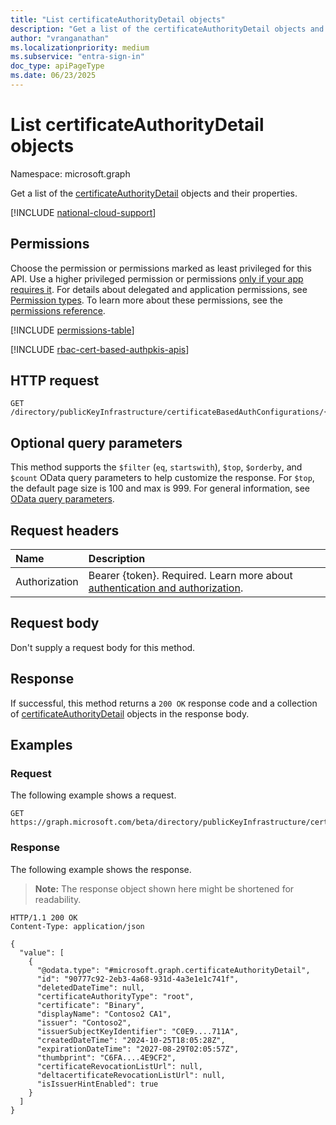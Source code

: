 ```yaml
---
title: "List certificateAuthorityDetail objects"
description: "Get a list of the certificateAuthorityDetail objects and their properties."
author: "vranganathan"
ms.localizationpriority: medium
ms.subservice: "entra-sign-in"
doc_type: apiPageType
ms.date: 06/23/2025
---
```


# List certificateAuthorityDetail objects

Namespace: microsoft.graph

Get a list of the [certificateAuthorityDetail](../resources/certificateauthoritydetail.md) objects and their properties.

[!INCLUDE [national-cloud-support](../../includes/all-clouds.md)]

## Permissions

Choose the permission or permissions marked as least privileged for this API. Use a higher privileged permission or permissions [only if your app requires it](/graph/permissions-overview#best-practices-for-using-microsoft-graph-permissions). For details about delegated and application permissions, see [Permission types](/graph/permissions-overview#permission-types). To learn more about these permissions, see the [permissions reference](/graph/permissions-reference).

<!-- { "blockType": "permissions", "name": "certificatebasedauthpki_list_certificateauthorities" } -->
[!INCLUDE [permissions-table](../includes/permissions/certificatebasedauthpki-list-certificateauthorities-permissions.md)]

[!INCLUDE [rbac-cert-based-authpkis-apis](../includes/rbac-for-apis/rbac-cert-based-authpkis-apis.md)]

## HTTP request

<!-- {
  "blockType": "ignored"
}
-->
``` http
GET /directory/publicKeyInfrastructure/certificateBasedAuthConfigurations/{certificateBasedAuthPkiId}/certificateAuthorities
```

## Optional query parameters

This method supports the `$filter` (`eq`, `startswith`), `$top`, `$orderby`, and `$count` OData query parameters to help customize the response. For `$top`, the default page size is 100 and max is 999. For general information, see [OData query parameters](/graph/query-parameters).

## Request headers

|Name|Description|
|:---|:---|
|Authorization|Bearer {token}. Required. Learn more about [authentication and authorization](/graph/auth/auth-concepts).|

## Request body

Don't supply a request body for this method.

## Response

If successful, this method returns a `200 OK` response code and a collection of [certificateAuthorityDetail](../resources/certificateauthoritydetail.md) objects in the response body.

## Examples

### Request

The following example shows a request.
<!-- {
  "blockType": "request",
  "name": "list_certificateauthoritydetail"
}
-->
``` http
GET https://graph.microsoft.com/beta/directory/publicKeyInfrastructure/certificateBasedAuthConfigurations/{certificateBasedAuthPkiId}/certificateAuthorities
```

### Response

The following example shows the response.
>**Note:** The response object shown here might be shortened for readability.
<!-- {
  "blockType": "response",
  "truncated": true,
  "@odata.type": "Collection(microsoft.graph.certificateAuthorityDetail)"
}
-->
``` http
HTTP/1.1 200 OK
Content-Type: application/json

{
  "value": [
    {
      "@odata.type": "#microsoft.graph.certificateAuthorityDetail",
      "id": "90777c92-2eb3-4a68-931d-4a3e1e1c741f",
      "deletedDateTime": null,
      "certificateAuthorityType": "root",
      "certificate": "Binary",
      "displayName": "Contoso2 CA1",
      "issuer": "Contoso2",
      "issuerSubjectKeyIdentifier": "C0E9....711A",
      "createdDateTime": "2024-10-25T18:05:28Z",
      "expirationDateTime": "2027-08-29T02:05:57Z",
      "thumbprint": "C6FA....4E9CF2",
      "certificateRevocationListUrl": null,
      "deltacertificateRevocationListUrl": null,
      "isIssuerHintEnabled": true
    }
  ]
}
```

